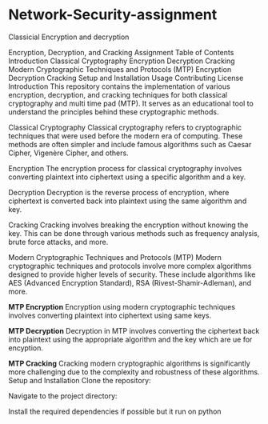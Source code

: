 # Network-Security-assignment
Classicial Encryption and decryption

Encryption, Decryption, and Cracking Assignment
Table of Contents
Introduction
Classical Cryptography
Encryption
Decryption
Cracking
Modern Cryptographic Techniques and Protocols (MTP)
Encryption
Decryption
Cracking
Setup and Installation
Usage
Contributing
License
Introduction
This repository contains the implementation of various encryption, decryption, and cracking techniques for both classical cryptography and multi time pad (MTP). It serves as an educational tool to understand the principles behind these cryptographic methods.

Classical Cryptography
Classical cryptography refers to cryptographic techniques that were used before the modern era of computing. These methods are often simpler and include famous algorithms such as Caesar Cipher, Vigenère Cipher, and others.

Encryption
The encryption process for classical cryptography involves converting plaintext into ciphertext using a specific algorithm and a key.

Decryption
Decryption is the reverse process of encryption, where ciphertext is converted back into plaintext using the same algorithm and key.

Cracking
Cracking involves breaking the encryption without knowing the key. This can be done through various methods such as frequency analysis, brute force attacks, and more.

Modern Cryptographic Techniques and Protocols (MTP)
Modern cryptographic techniques and protocols involve more complex algorithms designed to provide higher levels of security. These include algorithms like AES (Advanced Encryption Standard), RSA (Rivest-Shamir-Adleman), and more.

**MTP Encryption**
Encryption using modern cryptographic techniques involves converting plaintext into ciphertext using same keys. 

**MTP Decryption**
Decryption in MTP involves converting the ciphertext back into plaintext using the appropriate algorithm and the key which are ue for encyption.

**MTP Cracking**
Cracking modern cryptographic algorithms is significantly more challenging due to the complexity and robustness of these algorithms. 
Setup and Installation
Clone the repository:

Navigate to the project directory:

Install the required dependencies if possible but it run on python 
